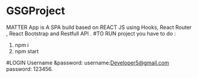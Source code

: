 # GSGProject
MATTER App is A SPA build based on REACT JS using Hooks, React Router , React Bootstrap and Restfull API .
#TO RUN project you have to do : 
1) npm i 
2) npm start 

#LOGIN Username &password: 
username:Developer5@gmail.com 
password: 123456.
